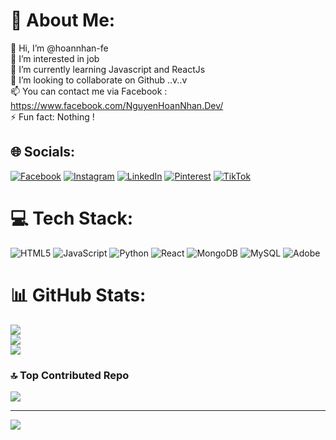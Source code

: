# 💫 About Me:
👋 Hi, I’m @hoannhan-fe<br>👀 I’m interested in job<br>🌱 I’m currently learning Javascript and ReactJs<br>💞️ I’m looking to collaborate on Github ..v..v<br>📫 You can contact me via Facebook : https://www.facebook.com/NguyenHoanNhan.Dev/<br>⚡ Fun fact: Nothing !


## 🌐 Socials:
[![Facebook](https://img.shields.io/badge/Facebook-%231877F2.svg?logo=Facebook&logoColor=white)](https://facebook.com/NguyenHoanNhan.Dev) [![Instagram](https://img.shields.io/badge/Instagram-%23E4405F.svg?logo=Instagram&logoColor=white)](https://instagram.com/NguyenHoanNhan.Dev) [![LinkedIn](https://img.shields.io/badge/LinkedIn-%230077B5.svg?logo=linkedin&logoColor=white)](https://linkedin.com/in/nhẫn-nguyễn-khải-hoàn-941ba9325) [![Pinterest](https://img.shields.io/badge/Pinterest-%23E60023.svg?logo=Pinterest&logoColor=white)](https://pinterest.com/nhannguyenhoan2106) [![TikTok](https://img.shields.io/badge/TikTok-%23000000.svg?logo=TikTok&logoColor=white)](https://tiktok.com/@nhandev.it) 

# 💻 Tech Stack:
![HTML5](https://img.shields.io/badge/html5-%23E34F26.svg?style=for-the-badge&logo=html5&logoColor=white) ![JavaScript](https://img.shields.io/badge/javascript-%23323330.svg?style=for-the-badge&logo=javascript&logoColor=%23F7DF1E) ![Python](https://img.shields.io/badge/python-3670A0?style=for-the-badge&logo=python&logoColor=ffdd54) ![React](https://img.shields.io/badge/react-%2320232a.svg?style=for-the-badge&logo=react&logoColor=%2361DAFB) ![MongoDB](https://img.shields.io/badge/MongoDB-%234ea94b.svg?style=for-the-badge&logo=mongodb&logoColor=white) ![MySQL](https://img.shields.io/badge/mysql-4479A1.svg?style=for-the-badge&logo=mysql&logoColor=white)   ![Adobe](https://img.shields.io/badge/adobe-%23FF0000.svg?style=for-the-badge&logo=adobe&logoColor=white)
# 📊 GitHub Stats:
![](https://github-readme-stats.vercel.app/api?username=hoannhan-fe&theme=dark&hide_border=false&include_all_commits=false&count_private=false)<br/>
![](https://github-readme-streak-stats.herokuapp.com/?user=hoannhan-fe&theme=dark&hide_border=false)<br/>
![](https://github-readme-stats.vercel.app/api/top-langs/?username=hoannhan-fe&theme=dark&hide_border=false&include_all_commits=false&count_private=false&layout=compact)


### 🔝 Top Contributed Repo
![](https://github-contributor-stats.vercel.app/api?username=hoannhan-fe&limit=5&theme=dark&combine_all_yearly_contributions=true)

---
[![](https://visitcount.itsvg.in/api?id=hoannhan-fe&icon=10&color=0)](https://visitcount.itsvg.in)

<!-- Proudly created with GPRM ( https://gprm.itsvg.in ) -->
